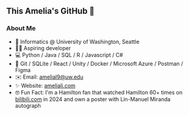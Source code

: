 ## This Amelia's GitHub 👋

### About Me
- 🏫 Informatics @ University of Washington, Seattle
- 👩‍💻 Aspiring developer
- 💻 Python / Java / SQL / R / Javascript / C#
- 🔧 Git / SQLite / React / Unity / Docker / Microsoft Azure / Postman / Figma
- ✉️ Email: [amelial9@uw.edu](mailto:amelial9@uw.edu)
- ✨ Website: [ameliali.com](https://www.ameliali.com/)
- 🤓 Fun Fact: I'm a Hamilton fan that watched Hamilton 60+ times on [bilibili.com](https://www.bilibili.com/video/BV1RS4y1A7nV/?spm_id_from=333.1387.favlist.content.click) in 2024 and own a poster with Lin-Manuel Miranda autograph
